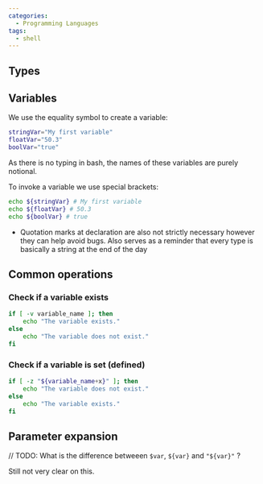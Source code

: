 ```yaml
---
categories:
  - Programming Languages
tags:
  - shell
---
```


## Types

## Variables

We use the equality symbol to create a variable:

```bash
stringVar="My first variable"
floatVar="50.3"
boolVar="true"
```

As there is no typing in bash, the names of these variables are purely notional.

To invoke a variable we use special brackets:

```bash
echo ${stringVar} # My first variable
echo ${floatVar} # 50.3
echo ${boolVar} # true
```

- Quotation marks at declaration are also not strictly necessary however they can help avoid bugs. Also serves as a reminder that every type is basically a string at the end of the day

## Common operations

### Check if a variable exists

```sh
if [ -v variable_name ]; then
    echo "The variable exists."
else
    echo "The variable does not exist."
fi
```

### Check if a variable is set (defined)

```sh
if [ -z "${variable_name+x}" ]; then
    echo "The variable does not exist."
else
    echo "The variable exists."
fi
```

## Parameter expansion

// TODO: What is the difference betweeen `$var`, `${var}` and `"${var}"` ?

Still not very clear on this.

